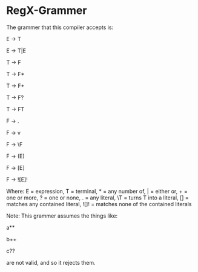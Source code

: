 # RegX-Grammer

The grammer that this compiler accepts is:

E -> T

E -> T|E

T -> F

T -> F*

T -> F+

T -> F?	

T -> FT

F -> .	

F -> v

F -> \F	

F -> (E)

F -> [E]

F -> ![E]!

Where: E = expression, T = terminal, * = any number of, | = either or, + = one or more, ? = one or none, . = any literal, \T = turns T into a literal, [] = matches any contained literal, ![]! = matches none of the contained literals

Note:
This grammer assumes the things like:

a**

b++

c??

are not valid, and so it rejects them.
